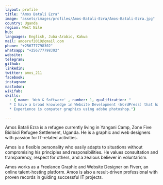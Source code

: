 ```yaml
---
layout: profile
title: "Amos Batali Ezra"
image: "assets/images/profiles/Amos-Batali-Ezra/Amos-Batali-Ezra.jpg"
country: Uganda
region: West Nile
hub: 
languages: English, Juba-Arabic, Kakwa
mail: amosruf2019@gmail.com
phone: "+256777798302"
whatsapp: "+256777798302"
website: 
telegram: 
github: 
linkedin: 
twitter: amos_211
facebook: 
instagram: 
mastodon: 
wikifab: 
skills:
  - { name: 'Web & Software' , number: 1, qualification: "
  * I have a broad knowledge in Website Development (WordPress) that has propelled me to handle over 5 projects in a month for clients all over from Nigeria, Kenya, Tanzania Uganda and South Sudan so forth.\n
  * Experience is computer graphics using adobe photoshop."}

---
```

Amos Batali Ezra is a refugee currently living in Yangani Camp, Zone Five Bidibidi Refugee Settlement, Uganda. He is a graphic and web designers with passion for IT-related activities.

Amos is a flexible personality who easily adapts to situations without compromising his principles and responsibilities. He values consultation and transparency, respect for others, and a zealous believer in voluntarism. 

Amos works as a Freelance Graphic and Website Designer on Fiverr, an online talent-hosting platform. Amos is also a result-driven professional with proven records in guiding successful IT projects.

